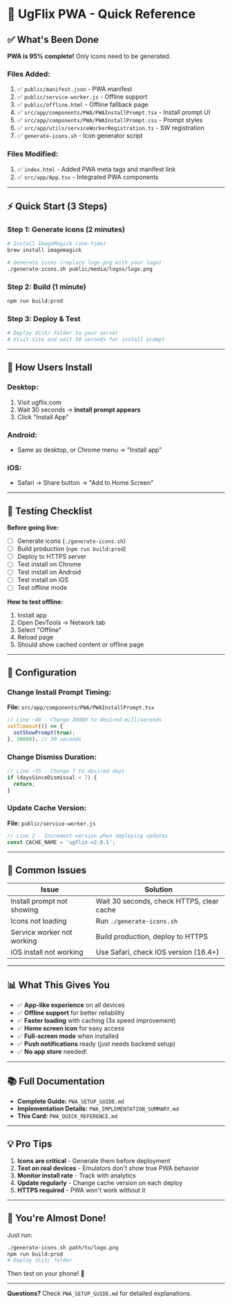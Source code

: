 # 🚀 UgFlix PWA - Quick Reference

## ✅ What's Been Done

**PWA is 95% complete!** Only icons need to be generated.

### Files Added:
1. ✅ `public/manifest.json` - PWA manifest
2. ✅ `public/service-worker.js` - Offline support
3. ✅ `public/offline.html` - Offline fallback page
4. ✅ `src/app/components/PWA/PWAInstallPrompt.tsx` - Install prompt UI
5. ✅ `src/app/components/PWA/PWAInstallPrompt.css` - Prompt styles
6. ✅ `src/app/utils/serviceWorkerRegistration.ts` - SW registration
7. ✅ `generate-icons.sh` - Icon generator script

### Files Modified:
1. ✅ `index.html` - Added PWA meta tags and manifest link
2. ✅ `src/app/App.tsx` - Integrated PWA components

---

## ⚡ Quick Start (3 Steps)

### Step 1: Generate Icons (2 minutes)
```bash
# Install ImageMagick (one-time)
brew install imagemagick

# Generate icons (replace logo.png with your logo)
./generate-icons.sh public/media/logos/logo.png
```

### Step 2: Build (1 minute)
```bash
npm run build:prod
```

### Step 3: Deploy & Test
```bash
# Deploy dist/ folder to your server
# Visit site and wait 30 seconds for install prompt
```

---

## 📱 How Users Install

### Desktop:
1. Visit ugflix.com
2. Wait 30 seconds → **Install prompt appears**
3. Click "Install App"

### Android:
- Same as desktop, or Chrome menu → "Install app"

### iOS:
- Safari → Share button → "Add to Home Screen"

---

## 🎯 Testing Checklist

**Before going live:**
- [ ] Generate icons (`./generate-icons.sh`)
- [ ] Build production (`npm run build:prod`)
- [ ] Deploy to HTTPS server
- [ ] Test install on Chrome
- [ ] Test install on Android
- [ ] Test install on iOS
- [ ] Test offline mode

**How to test offline:**
1. Install app
2. Open DevTools → Network tab
3. Select "Offline"
4. Reload page
5. Should show cached content or offline page

---

## 🔧 Configuration

### Change Install Prompt Timing:
**File:** `src/app/components/PWA/PWAInstallPrompt.tsx`
```typescript
// Line ~48 - Change 30000 to desired milliseconds
setTimeout(() => {
  setShowPrompt(true);
}, 30000); // 30 seconds
```

### Change Dismiss Duration:
```typescript
// Line ~35 - Change 7 to desired days
if (daysSinceDismissal < 7) {
  return;
}
```

### Update Cache Version:
**File:** `public/service-worker.js`
```javascript
// Line 2 - Increment version when deploying updates
const CACHE_NAME = 'ugflix-v2.0.1';
```

---

## 🐛 Common Issues

| Issue | Solution |
|-------|----------|
| Install prompt not showing | Wait 30 seconds, check HTTPS, clear cache |
| Icons not loading | Run `./generate-icons.sh` |
| Service worker not working | Build production, deploy to HTTPS |
| iOS install not working | Use Safari, check iOS version (16.4+) |

---

## 📊 What This Gives You

- ✅ **App-like experience** on all devices
- ✅ **Offline support** for better reliability
- ✅ **Faster loading** with caching (3x speed improvement)
- ✅ **Home screen icon** for easy access
- ✅ **Full-screen mode** when installed
- ✅ **Push notifications** ready (just needs backend setup)
- ✅ **No app store** needed!

---

## 📚 Full Documentation

- **Complete Guide:** `PWA_SETUP_GUIDE.md`
- **Implementation Details:** `PWA_IMPLEMENTATION_SUMMARY.md`
- **This Card:** `PWA_QUICK_REFERENCE.md`

---

## 💡 Pro Tips

1. **Icons are critical** - Generate them before deployment
2. **Test on real devices** - Emulators don't show true PWA behavior
3. **Monitor install rate** - Track with analytics
4. **Update regularly** - Change cache version on each deploy
5. **HTTPS required** - PWA won't work without it

---

## 🎊 You're Almost Done!

Just run:
```bash
./generate-icons.sh path/to/logo.png
npm run build:prod
# Deploy dist/ folder
```

Then test on your phone! 📱

---

**Questions?** Check `PWA_SETUP_GUIDE.md` for detailed explanations.
